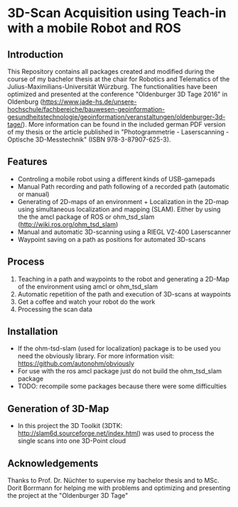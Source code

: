 # 3D-Scan Acquisition using Teach-in with a mobile Robot and ROS

## Introduction

This Repository contains all packages created and modified during the course of my bachelor thesis at the chair for Robotics and Telematics of the Julius-Maximilians-Universität Würzburg.
The functionalities have been optimized and presented at the conference "Oldenburger 3D Tage 2016" in Oldenburg (https://www.jade-hs.de/unsere-hochschule/fachbereiche/bauwesen-geoinformation-gesundheitstechnologie/geoinformation/veranstaltungen/oldenburger-3d-tage/). More information can be found in the included german PDF version of my thesis or the article published in "Photogrammetrie - Laserscanning - Optische 3D-Messtechnik" (ISBN 978-3-87907-625-3).

## Features
- Controling a mobile robot using a different kinds of USB-gamepads
- Manual Path recording and path following of a recorded path (automatic or manual)
- Generating of 2D-maps of an environment + Localization in the 2D-map using simultaneous localization and mapping (SLAM). Either by using the the amcl package of ROS or ohm_tsd_slam (http://wiki.ros.org/ohm_tsd_slam)
- Manual and automatic 3D-scanning using a RIEGL VZ-400 Laserscanner
- Waypoint saving on a path as positions for automated 3D-scans

## Process
  1. Teaching in a path and waypoints to the robot and generating a 2D-Map of the environment using amcl or ohm_tsd_slam
  2. Automatic repetition of the path and execution of 3D-scans at waypoints
  3. Get a coffee and watch your robot do the work
  4. Processing the scan data
  
## Installation
  - If the ohm-tsd-slam (used for localization) package is to be used you need the obviously library. For more information visit: https://github.com/autonohm/obviously
  - For use with the ros amcl package just do not build the ohm_tsd_slam package
  - TODO: recompile some packages because there were some difficulties
  
## Generation of 3D-Map
  - In this project the 3D Toolkit (3DTK: http://slam6d.sourceforge.net/index.html) was used to process the single scans into one 3D-Point cloud

## Acknowledgements
Thanks to Prof. Dr. Nüchter to supervise my bachelor thesis and to MSc. Dorit Borrmann for helping me with problems and optimizing and presenting the project at the "Oldenburger 3D Tage"

